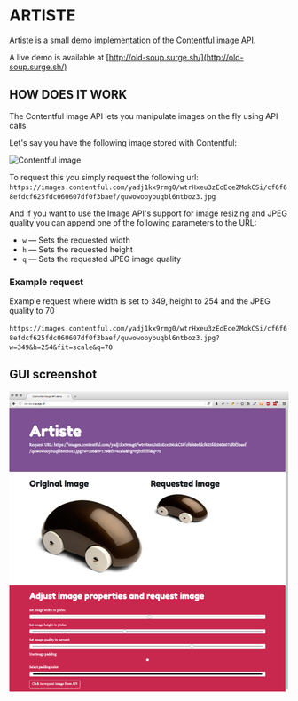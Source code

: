 # ARTISTE
Artiste is a small demo implementation of the [Contentful image API](https://www.contentful.com/developers/docs/references/images-api/).

A live demo is available at [http://old-soup.surge.sh/](http://old-soup.surge.sh/)

## HOW DOES IT WORK
The Contentful image API lets you manipulate images on the fly using API calls

Let's say you have the following image stored with Contentful:

![Contentful image](https://images.contentful.com/yadj1kx9rmg0/wtrHxeu3zEoEce2MokCSi/cf6f68efdcf625fdc060607df0f3baef/quwowooybuqbl6ntboz3.jpg)



To request this you simply request the following url: `https://images.contentful.com/yadj1kx9rmg0/wtrHxeu3zEoEce2MokCSi/cf6f68efdcf625fdc060607df0f3baef/quwowooybuqbl6ntboz3.jpg`

And if you want to use the Image API's support for image resizing and JPEG quality you can append one of the following parameters  to the URL:

* `w` — Sets the requested width
* `h` — Sets the requested height
* `q` — Sets the requested JPEG image quality

### Example request

Example request where width is set to 349, height to 254 and the JPEG quality to 70

`https://images.contentful.com/yadj1kx9rmg0/wtrHxeu3zEoEce2MokCSi/cf6f68efdcf625fdc060607df0f3baef/quwowooybuqbl6ntboz3.jpg?w=349&h=254&fit=scale&q=70`

## GUI screenshot
![GUI screenshot](artiste_screenshot.png)
